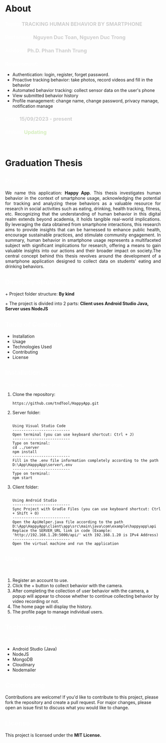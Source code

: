 <h1>About</h1>

<h3 style="color:white">Topic: <span style="color:#ccc">TRACKING HUMAN BEHAVIOR BY SMARTPHONE</span></h3>
<h3 style="color:white">Performer: <span style="color:#ccc">Nguyen Duc Toan, Nguyen Duc Trong</span></h3>
<h3 style="color:white">Advisor: <span style="color:#ccc">Ph.D. Phan Thanh Trung </span></h3>

<h3 style="color:white">Requirement:</h3>
<ul>
  <li>Authentication: login, register, forget password.</li>
  <li>Proactive tracking behavior: take photos, record videos and fill in the behavior</li>
  <li>Automated behavior tracking: collect sensor data on the user's phone</li>
  <li>View submitted behavior history</li>
  <li>Profile management: change name, change password, privacy manage, notification manage</li>
</ul>
<h3 style="color:white">Date: <span style="color:#ccc">15/09/2023 - present</span></h3>
<h3 style="color:white">Status: <span style="color:#d4edbc">Updating</span></h3>

<br>
<h1>Graduation Thesis</h1>

<h2 style="color:white">Project</h2>
<p style="text-align: justify">We name this application: <b>Happy App</b>. This thesis investigates human behavior in the context of smartphone usage, acknowledging the potential for tracking and analyzing these behaviors as a valuable resource for research in social activities such as eating, drinking, health tracking, fitness, etc. Recognizing that the understanding of human behavior in this digital realm extends beyond academia, it holds tangible real-world implications. By leveraging the data obtained from smartphone interactions, this research aims to provide insights that can be harnessed to enhance public health, encourage sustainable practices, and stimulate community engagement. In summary, human behavior in smartphone usage represents a multifaceted subject with significant implications for research, offering a means to gain valuable insights into our actions and their broader impact on society.The central concept behind this thesis revolves around the development of a smartphone application designed to collect data on students' eating and drinking behaviors.</p>

<h2 style="color:white">Directory Structure</h2>
<p>+ Project folder structure: <b>By kind</b></p>
<p>+ The project is divided into 2 parts: <b>Client uses Android Studio Java, Server uses NodeJS</b></p>

<h2 style="color:white">Table of Contents</h2>
<ul>
  <li>Installation</li>
  <li>Usage</li>
  <li>Technologies Used</li>
  <li>Contributing</li>
  <li>License</li>
</ul>

<h2 style="color:white">Installation</h2>
<p style="color:white">To install and run the client and server, follow these steps:</p>
<ol>
  <li>Clone the repository:</li>
  <pre><code>https://github.com/tndTool/HappyApp.git</code></pre>

  <li>Server folder:</li>
  <pre><code>
Using Visual Studio Code
--------------------------
Open terminal (you can use keyboard shortcut: Ctrl + J)
--------------------------
Type on terminal:
cd ../server
npm install
--------------------------
Fill in the .env file information completely according to the path D:\App\HappyApp\server\.env
--------------------------
Type on terminal:
npm start
</code></pre>

  <li>Client folder:</li>
<pre><code>
Using Android Studio
-------------------------- 
Sync Project with Gradle Files (you can use keyboard shortcut: Ctrl + Shift + O)
--------------------------
Open the ApiHelper.java file according to the path D:\App\HappyApp\client\app\src\main\java\com\example\happyapp\api
Replace the SERVER_URL link in code (Example: 'http://192.168.1.20:5000/api/' with 192.168.1.20 is IPv4 Address)
--------------------------
Open the virtual machine and run the application
</code></pre>
</ol>

<h2 style="color:white">Usage</h2>
<p style="color:white">To use the application, follow these steps:</p>
<ol>
  <li>Register an account to use.</li>
  <li>Click the + button to collect behavior with the camera.</li>
  <li>After completing the collection of user behavior with the camera, a popup will appear to choose whether to continue collecting behavior by video recording or not.</li>
  <li>The home page will display the history.</li>
  <li>The profile page to manage individual users.</li>
</ol>

<h2 style="color:white">Technologies Used</h2>
<p style="color:white">The following technologies were used to build this project:</p>
<ul>
  <li>Android Studio (Java)</li>
  <li>NodeJS</li>
  <li>MongoDB</li>
  <li>Cloudinary</li>
  <li>Nodemailer</li>
</ul>

<h2 style="color:white">Contributing</h2>
<p>Contributions are welcome! If you'd like to contribute to this project, please fork the repository and create a pull request. For major changes, please open an issue first to discuss what you would like to change.</p>

<h2 style="color:white">License</h2>
<p>This project is licensed under the <b>MIT License.</b></p>
